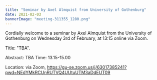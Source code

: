```yaml
---
title: "Seminar by Axel Almquist from University of Gothenburg"
date: 2021-02-03
bannerImage: "meeting-311355_1280.png"
---
```

Cordially welcome to a seminar by Axel Almquist from the University of Gothenburg on Wednesday 3rd of February, at 13:15 online via Zoom. 

Title: "TBA".

Abstract: TBA
Time: 13.15-15.00

Location: via Zoom, https://gu-se.zoom.us/j/63017385241?pwd=NEdYMkRCUnRUTVQ4UUtuUTM3aDdEUT09
